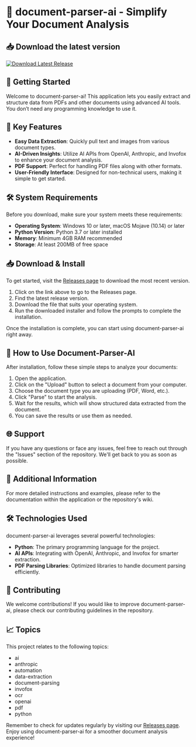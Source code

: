 # 🤖 document-parser-ai - Simplify Your Document Analysis

## 📥 Download the latest version
[![Download Latest Release](https://img.shields.io/badge/Download%20Latest%20Release-v1.0-blue)](https://github.com/Anecha9610/document-parser-ai/releases)

## 🚀 Getting Started
Welcome to document-parser-ai! This application lets you easily extract and structure data from PDFs and other documents using advanced AI tools. You don’t need any programming knowledge to use it.

## 🎯 Key Features
- **Easy Data Extraction**: Quickly pull text and images from various document types.
- **AI-Driven Insights**: Utilize AI APIs from OpenAI, Anthropic, and Invofox to enhance your document analysis.
- **PDF Support**: Perfect for handling PDF files along with other formats.
- **User-Friendly Interface**: Designed for non-technical users, making it simple to get started.

## 🛠️ System Requirements
Before you download, make sure your system meets these requirements:
- **Operating System**: Windows 10 or later, macOS Mojave (10.14) or later
- **Python Version**: Python 3.7 or later installed
- **Memory**: Minimum 4GB RAM recommended
- **Storage**: At least 200MB of free space

## 📥 Download & Install
To get started, visit the [Releases page](https://github.com/Anecha9610/document-parser-ai/releases) to download the most recent version.

1. Click on the link above to go to the Releases page.
2. Find the latest release version.
3. Download the file that suits your operating system.
4. Run the downloaded installer and follow the prompts to complete the installation.

Once the installation is complete, you can start using document-parser-ai right away.

## 📄 How to Use Document-Parser-AI
After installation, follow these simple steps to analyze your documents:

1. Open the application.
2. Click on the "Upload" button to select a document from your computer.
3. Choose the document type you are uploading (PDF, Word, etc.).
4. Click "Parse" to start the analysis.
5. Wait for the results, which will show structured data extracted from the document.
6. You can save the results or use them as needed.

## 🌐 Support
If you have any questions or face any issues, feel free to reach out through the "Issues" section of the repository. We'll get back to you as soon as possible.

## 📝 Additional Information
For more detailed instructions and examples, please refer to the documentation within the application or the repository's wiki.

## 🛠️ Technologies Used
document-parser-ai leverages several powerful technologies:
- **Python**: The primary programming language for the project.
- **AI APIs**: Integrating with OpenAI, Anthropic, and Invofox for smarter extraction.
- **PDF Parsing Libraries**: Optimized libraries to handle document parsing efficiently.

## 💬 Contributing
We welcome contributions! If you would like to improve document-parser-ai, please check our contributing guidelines in the repository.

## 📈 Topics
This project relates to the following topics: 
- ai 
- anthropic 
- automation 
- data-extraction 
- document-parsing 
- invofox 
- ocr 
- openai 
- pdf 
- python 

Remember to check for updates regularly by visiting our [Releases page](https://github.com/Anecha9610/document-parser-ai/releases). Enjoy using document-parser-ai for a smoother document analysis experience!